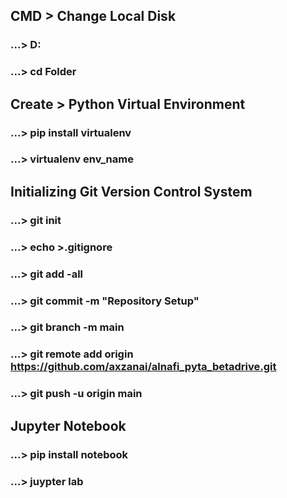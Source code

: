 ## CMD > Change Local Disk 
### ...> D:
### ...> cd Folder

## Create > Python Virtual Environment
### ...> pip install virtualenv
### ...> virtualenv env_name

## Initializing Git Version Control System
### ...> git init
### ...> echo >.gitignore <!-- Creation of Gitignore File -->
### ...> git add -all
### ...> git commit -m "Repository Setup"
### ...> git branch -m main
### ...> git remote add origin https://github.com/axzanai/alnafi_pyta_betadrive.git
### ...> git push -u origin main

## Jupyter Notebook
### ...> pip install notebook
### ...> juypter lab <!-- Open Jupyter Lab in the Browser -->

